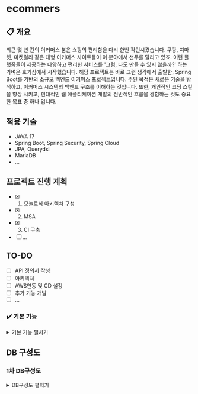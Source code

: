# ecommers

## 📋 개요
최근 몇 년 간의 이커머스 붐은 쇼핑의 편리함을 다시 한번 각인시켰습니다. 쿠팡, 지마켓, 마켓컬리 같은 대형 이커머스 사이트들이 이 분야에서 선두를 달리고 있죠. 이런 플랫폼들이 제공하는 다양하고 편리한 서비스를 '그럼, 나도 만들 수 있지 않을까?' 하는 가벼운 호기심에서 시작했습니다. 해당 프로젝트는 바로 그런 생각에서 출발한, Spring Boot를 기반의 소규모 백엔드 이커머스 프로젝트입니다. 주된 목적은 새로운 기술을 탐색하고, 이커머스 시스템의 백엔드 구조를 이해하는 것입니다. 또한, 개인적인 코딩 스킬을 향상 시키고, 현대적인 웹 애플리케이션 개발의 전반적인 흐름을 경험하는 것도 중요한 목표 중 하나 입니다.


## 적용 기술
- JAVA 17
- Spring Boot, Spring Security, Spring Cloud
- JPA, Querydsl
- MariaDB
- ...


## 프로젝트 진행 계획
- [x] 1. 모놀로식 아키텍처 구성
- [x] 2. MSA
- [x] 3. CI 구축
- [ ] ...

## TO-DO
- [ ] API 정의서 작성
- [ ] 아키텍처
- [ ] AWS연동 및 CD 설정
- [ ] 추가 기능 개발
- [ ] ...

### ✔️ 기본 기능
<details>
<summary>기본 기능 펼치기</summary>
<div markdown="1">
</br>

***회원***
- [x] 회원 가입
- [x] 로그인
- [x] 내 정보 조회

***상품(공통)***
- [x] 상품 조회
- [x] 상품 목록 검색
- [x] 전체 카테고리 조회

***상품(리셀러)***
- [x] 상품 등록
- [x] 상품 수정
- [x] 상품 삭제

***상품(관리자)***
- [ ] 카테고리 등록

***주문***
- [x] 주문하기
- [x] 주문 목록 조회
- [x] 주문 상세 조회

</br>

</div>
</details>


## DB 구성도

### 1차 DB구성도

<details>
<summary>DB구성도 펼치기</summary>
<div markdown="1">
</br>
<p align="center">
  <img src="https://github.com/KYUSUNG-KIM/ecommers/assets/37990443/8abc5773-2e94-4b8a-9366-75705519e3de">
</p>

</br>
</div>
</details>
